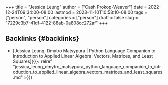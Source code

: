 +++
title = "Jessica Leung"
author = ["Cash Prokop-Weaver"]
date = 2022-12-24T09:34:00-08:00
lastmod = 2023-11-10T10:58:10-08:00
tags = ["person", "person"]
categories = ["person"]
draft = false
slug = "7229c3b7-41df-4122-88ab-0a808cc272af"
+++

## Backlinks {#backlinks}

-   [Jessica Leung, Dmytro Matsypura | Python Language Companion to Introduction to Applied Linear Algebra: Vectors, Matrices, and Least Squares]({{< relref "jessica_leung_dmytro_matsypura_python_language_companion_to_introduction_to_applied_linear_algebra_vectors_matrices_and_least_squares.md" >}})
